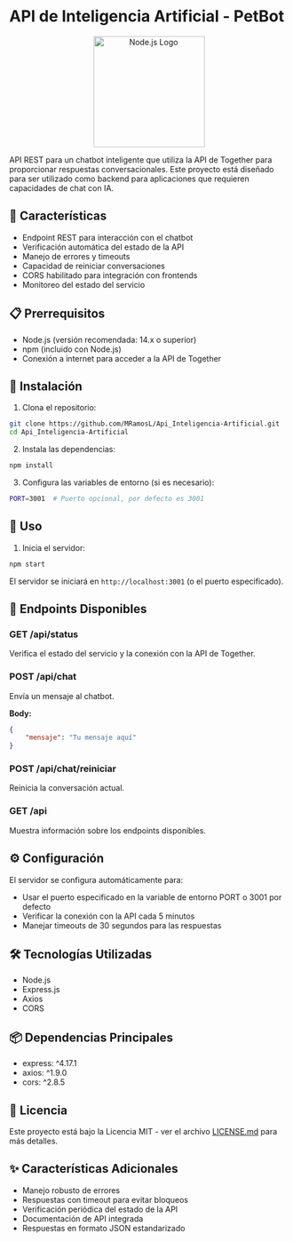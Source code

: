 # API de Inteligencia Artificial - PetBot

<div align="center">
  <img src="https://nodejs.org/static/images/logo.svg" alt="Node.js Logo" width="200"/>

</div>

API REST para un chatbot inteligente que utiliza la API de Together para proporcionar respuestas conversacionales. Este proyecto está diseñado para ser utilizado como backend para aplicaciones que requieren capacidades de chat con IA.

## 🚀 Características

- Endpoint REST para interacción con el chatbot
- Verificación automática del estado de la API
- Manejo de errores y timeouts
- Capacidad de reiniciar conversaciones
- CORS habilitado para integración con frontends
- Monitoreo del estado del servicio

## 📋 Prerrequisitos

- Node.js (versión recomendada: 14.x o superior)
- npm (incluido con Node.js)
- Conexión a internet para acceder a la API de Together

## 🔧 Instalación

1. Clona el repositorio:
```bash
git clone https://github.com/MRamosL/Api_Inteligencia-Artificial.git
cd Api_Inteligencia-Artificial
```

2. Instala las dependencias:
```bash
npm install
```

3. Configura las variables de entorno (si es necesario):
```bash
PORT=3001  # Puerto opcional, por defecto es 3001
```

## 🚀 Uso

1. Inicia el servidor:
```bash
npm start
```

El servidor se iniciará en `http://localhost:3001` (o el puerto especificado).

## 📡 Endpoints Disponibles

### GET /api/status
Verifica el estado del servicio y la conexión con la API de Together.

### POST /api/chat
Envía un mensaje al chatbot.

**Body:**
```json
{
    "mensaje": "Tu mensaje aquí"
}
```

### POST /api/chat/reiniciar
Reinicia la conversación actual.

### GET /api
Muestra información sobre los endpoints disponibles.

## ⚙️ Configuración

El servidor se configura automáticamente para:
- Usar el puerto especificado en la variable de entorno PORT o 3001 por defecto
- Verificar la conexión con la API cada 5 minutos
- Manejar timeouts de 30 segundos para las respuestas

## 🛠️ Tecnologías Utilizadas

- Node.js
- Express.js
- Axios
- CORS

## 📦 Dependencias Principales

- express: ^4.17.1
- axios: ^1.9.0
- cors: ^2.8.5



## 📝 Licencia

Este proyecto está bajo la Licencia MIT - ver el archivo [LICENSE.md](LICENSE.md) para más detalles.

## ✨ Características Adicionales

- Manejo robusto de errores
- Respuestas con timeout para evitar bloqueos
- Verificación periódica del estado de la API
- Documentación de API integrada
- Respuestas en formato JSON estandarizado

